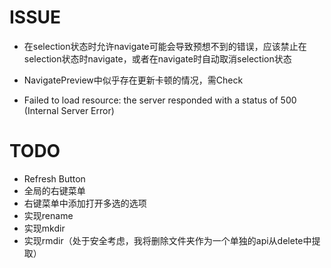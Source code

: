 # ISSUE

- 在selection状态时允许navigate可能会导致预想不到的错误，应该禁止在selection状态时navigate，或者在navigate时自动取消selection状态
- NavigatePreview中似乎存在更新卡顿的情况，需Check


- Failed to load resource: the server responded with a status of 500 (Internal Server Error)


# TODO

- Refresh Button
- 全局的右键菜单
- 右键菜单中添加打开多选的选项
- 实现rename
- 实现mkdir
- 实现rmdir（处于安全考虑，我将删除文件夹作为一个单独的api从delete中提取）
